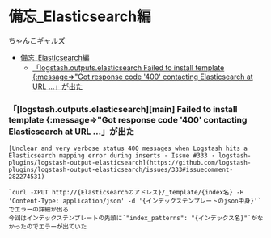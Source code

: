 # 備忘_Elasticsearch編

ちゃんこギャルズ

- [備忘_Elasticsearch編](#備忘_elasticsearch編)
    - [「logstash.outputs.elasticsearch Failed to install template {:message=>"Got response code '400' contacting Elasticsearch at URL ...」が出た](#logstashoutputselasticsearch-failed-to-install-template-messagegot-response-code-400-contacting-elasticsearch-at-url-が出た)


### 「[logstash.outputs.elasticsearch][main] Failed to install template {:message=>"Got response code '400' contacting Elasticsearch at URL ...」が出た

    [Unclear and very verbose status 400 messages when Logstash hits a Elasticsearch mapping error during inserts · Issue #333 · logstash-plugins/logstash-output-elasticsearch](https://github.com/logstash-plugins/logstash-output-elasticsearch/issues/333#issuecomment-282274531)

    `curl -XPUT http://{Elasticsearchのアドレス}/_template/{index名} -H 'Content-Type: application/json' -d '{インデックステンプレートのjson中身}'`でエラーの詳細が出る  
    今回はインデックステンプレートの先頭に`"index_patterns": "{インデックス名}"`がなかったのでエラーが出ていた